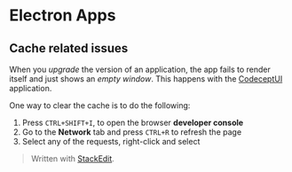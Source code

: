 # Electron Apps

## Cache related issues

When you *upgrade* the version of an application, the app fails to render itself and just shows an *empty window*. This happens with the [CodeceptUI](https://codecept.io/ui/) application.

One way to clear the cache is to do the following:

1. Press `CTRL+SHIFT+I`, to open the browser **developer console**
2. Go to the **Network** tab and press `CTRL+R` to refresh the page
3. Select any of the requests, right-click and select 


> Written with [StackEdit](https://stackedit.io/).
<!--stackedit_data:
eyJoaXN0b3J5IjpbLTE1MzQ0MjI5NDUsMjAxMDMzMTg0Nl19
-->